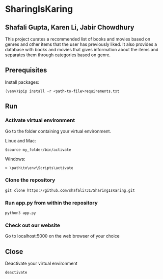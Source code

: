 # SharingIsKaring
## Shafali Gupta, Karen Li, Jabir Chowdhury 

This project curates a recommended list of books and movies based on genres and other items that the user has previously 
liked. It also provides a database with books and movies that gives information about the items and separates them through categories based on genre.

## Prerequisites

Install packages:
```
(venv)$pip install -r <path-to-file>requirements.txt
```

## Run
### Activate virtual environment
Go to the folder containing your virtual environment.

Linux and Mac:
```
$source my_folder/bin/activate
```

Windows:
```
> \path\to\env\Scripts\activate
```

### Clone the repository
```
git clone https://github.com/shafali731/SharingIsKaring.git
```

### Run app.py from within the repository
```
python3 app.py
```
### Check out our website
Go to localhost:5000 on the web browser of your choice

## Close
Deactivate your virtual environment
```
deactivate
```
